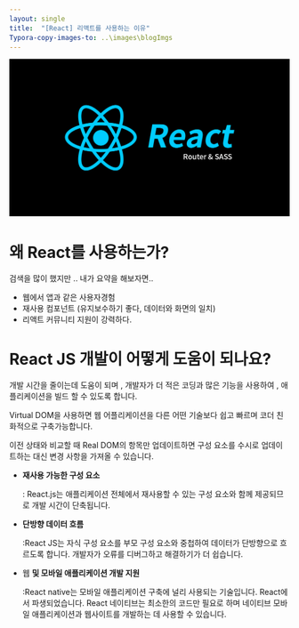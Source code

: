 ```yaml
---
layout: single
title:  "[React] 리액트를 사용하는 이유"
Typora-copy-images-to: ..\images\blogImgs
---
```


![React](../images/blogImg/React.png)


# ****왜 React를 사용하는가?****

검색을 많이 했지만 .. 내가 요약을 해보자면.. 

- 웹에서 앱과 같은 사용자경험
- 재사용 컴포넌트 (유지보수하기 좋다, 데이터와 화면의 일치)
- 리액트 커뮤니티 지원이 강력하다.


# ****React JS 개발이 어떻게 도움이 되나요?****

개발 시간을 줄이는데 도움이 되며 , 개발자가 더 적은 코딩과 많은 기능을 사용하여 , 애플리케이션을 빌드 할 수 있도록 합니다.

Virtual DOM을 사용하면 웹 어플리케이션을 다른 어떤 기술보다 쉽고 빠르며 코더 친화적으로 구축가능합니다.

이전 상태와 비교할 때 Real DOM의 항목만 업데이트하면 구성 요소를 수시로 업데이트하는 대신 변경 사항을 가져올 수 있습니다.

- **재사용 가능한 구성 요소**
    
    : React.js는 애플리케이션 전체에서 재사용할 수 있는 구성 요소와 함께 제공되므로 개발 시간이 단축됩니다.
    
- **단방향 데이터 흐름**
    
    :React JS는 자식 구성 요소를 부모 구성 요소와 중첩하여 데이터가 단방향으로 흐르도록 합니다. 개발자가 오류를 디버그하고 해결하기가 더 쉽습니다.
    

- 웹 **및 모바일 애플리케이션 개발 지원**
    
    :React native는 모바일 애플리케이션 구축에 널리 사용되는 기술입니다. React에서 파생되었습니다. React 네이티브는 최소한의 코드만 필요로 하며 네이티브 모바일 애플리케이션과 웹사이트를 개발하는 데 사용할 수 있습니다.
